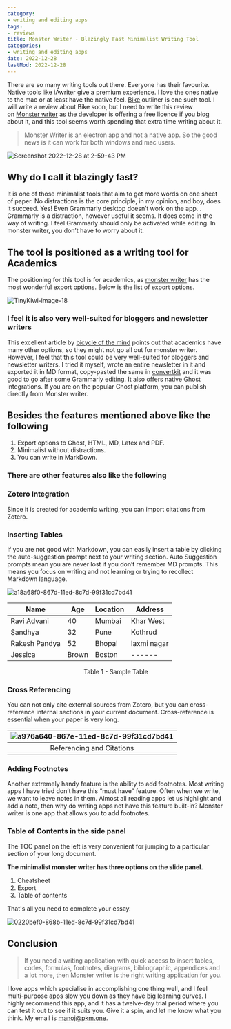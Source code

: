 ```yaml
---
category:
- writing and editing apps
tags:
- reviews
title: Monster Writer - Blazingly Fast Minimalist Writing Tool
categories:
- writing and editing apps
date: 2022-12-28
lastMod: 2022-12-28
---
```

There are so many writing tools out there. Everyone has their favourite. Native tools like iAwriter give a premium experience. I love the ones native to the mac or at least have the native feel. [Bike](https://hogbaysoftware.netlify.app/bike/) outliner is one such tool. I will write a review about Bike soon, but I need to write this review on [Monster writer](https://www.monsterwriter.app/) as the developer is offering a free licence if you blog about it, and this tool seems worth spending that extra time writing about it.

> Monster Writer is an electron app and not a native app. So the good news is it can work for both windows and mac users.

![Screenshot 2022-12-28 at 2-59-43 PM](https://mataroa.blog/images/a4198399.png)

## Why do I call it blazingly fast?

It is one of those minimalist tools that aim to get more words on one sheet of paper. No distractions is the core principle, in my opinion, and boy, does it succeed. Yes! Even Grammarly desktop doesn’t work on the app. . Grammarly is a distraction, however useful it seems. It does come in the way of writing. I feel Grammarly should only be activated while editing. In monster writer, you don’t have to worry about it.

## The tool is positioned as a writing tool for Academics 

The positioning for this tool is for academics, as [monster writer](https://www.monsterwriter.app/) has the most wonderful export options. Below is the list of export options.

![TinyKiwi-image-18](https://mataroa.blog/images/d6214e1b.png)

### I feel it is also very well-suited for bloggers and newsletter writers

This excellent article by [bicycle of the mind](https://bicycleforyourmind.com/monsterwriter_for_academic_work) points out that academics have many other options, so they might not go all out for monster writer. However, I feel that this tool could be very well-suited for bloggers and newsletter writers. I tried it myself, wrote an entire newsletter in it and exported it in MD format, copy-pasted the same in [convertkit](https://convertkit.com/) and it was good to go after some Grammarly editing. It also offers native Ghost integrations. If you are on the popular Ghost platform, you can publish directly from Monster writer.

## Besides the features mentioned above like the following

1. Export options to Ghost, HTML, MD, Latex and PDF.
2. Minimalist without distractions.
3. You can write in MarkDown.

### There are other features also like the following

### Zotero Integration

Since it is created for academic writing, you can import citations from Zotero.

### Inserting Tables

If you are not good with Markdown, you can easily insert a table by clicking the auto-suggestion prompt next to your writing section. Auto Suggestion prompts mean you are never lost if you don’t remember MD prompts. This means you focus on writing and not learning or trying to recollect Markdown language.

![a18a68f0-867d-11ed-8c7d-99f31cd7bd41](https://mataroa.blog/images/3a75d3e9.png)

| Name          | Age  | Location | Address           |
| ------------- | --------- | -------- | ----------------- |
| Ravi Advani   | 40        | Mumbai   | Khar West         |
| Sandhya  | 32        | Pune     | Kothrud           |
| Rakesh Pandya | 52        | Bhopal   | laxmi nagar  |
| Jessica       | Brown     | Boston   | ------            |
<p align = "center">Table 1 - Sample Table</p>

### Cross Referencing

You can not only cite external sources from Zotero, but you can cross-reference internal sections in your current document. Cross-reference is essential when your paper is very long.

| ![a976a640-867e-11ed-8c7d-99f31cd7bd41](https://mataroa.blog/images/16e58a61.png) |
|:--:|
| Referencing and Citations |

### Adding Footnotes

Another extremely handy feature is the ability to add footnotes. Most writing apps I have tried don’t have this “must have” feature. Often when we write, we want to leave notes in them. Almost all reading apps let us highlight and add a note, then why do writing apps not have this feature built-in? Monster writer is one app that allows you to add footnotes.

### Table of Contents in the side panel

The TOC panel on the left is very convenient for jumping to a particular section of your long document. 

**The minimalist monster writer has three options on the slide panel.**

1. Cheatsheet
2. Export
3. Table of contents

That's all you need to complete your essay. 

![0220bef0-868b-11ed-8c7d-99f31cd7bd41](https://mataroa.blog/images/4514298e.png)

## Conclusion

> If you need a writing application with quick access to insert tables, codes, formulas, footnotes, diagrams, bibliographic, appendices and a lot more, then Monster writer is the right writing application for you.

I love apps which specialise in accomplishing one thing well, and I feel multi-purpose apps slow you down as they have big learning curves. I highly recommend this app, and it has a twelve-day trial period where you can test it out to see if it suits you. Give it a spin, and let me know what you think. My email is manoj@pkm.one.
